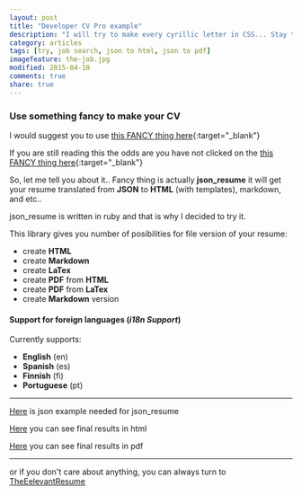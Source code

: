 ```yaml
---
layout: post
title: "Developer CV Pro example"
description: "I will try to make every cyrillic letter in CSS... Stay tuned..."
category: articles  
tags: [try, job search, json to html, json to pdf]
imagefeature: the-job.jpg
modified: 2015-04-10
comments: true
share: true
---
```



### Use something fancy to make your CV


I would suggest you to use [this FANCY thing here](https://github.com/prat0318/json_resume){:target="_blank"}

If you are still reading this the odds are you have not clicked on the [this FANCY thing here](https://github.com/prat0318/json_resume){:target="_blank"}
                                                   
So, let me tell you about it.. Fancy thing is actually **json_resume** it will get your resume translated from **JSON** to **HTML** (with templates), markdown, and etc.. 

json_resume is written in ruby and that is why I decided to try it.
                                                   
This library gives you number of posibilities for file version of your resume:

 - create **HTML** 
 - create **Markdown**
 - create **LaTex**
 - create **PDF** from **HTML**
 - create **PDF** from **LaTex** 
 - create **Markdown** version

#### Support for foreign languages (***i18n Support***)

Currently supports:

 - **English** (en) 
 - **Spanish** (es) 
 - **Finnish** (fi) 
 - **Portuguese** (pt)


----------


[Here](http://www.itmilos.com/job-search/itmilos_cv.json)  is json example needed for json_resume

[Here](http://www.itmilos.com/job-search/resume/page.html)  you can see final results in html 

[Here](http://www.itmilos.com/job-search/resume.pdf) you can see final results in pdf 


----------

or if you don't care about anything, you can always turn to [TheEelevantResume](http://www.therelevantresume.com/)


